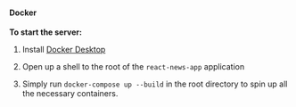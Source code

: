 #### Docker

**To start the server:**

1.  Install [Docker Desktop](https://www.docker.com)

2.  Open up a shell to the root of the `react-news-app` application

3.  Simply run `docker-compose up --build` in the root directory to spin up all the necessary
    containers.
    
